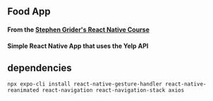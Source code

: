 ## Food App

#### From the [Stephen Grider's React Native Course](https://www.udemy.com/course/the-complete-react-native-and-redux-course/)

#### Simple React Native App that uses the Yelp API

## dependencies

```
npx expo-cli install react-native-gesture-handler react-native-reanimated react-navigation react-navigation-stack axios
```
